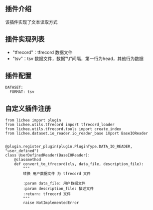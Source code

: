 ## 插件介绍
该插件实现了文本读取方式

## 插件实现列表
- "tfrecord"：tfrecord 数据文件
- "tsv"：tsv 数据文件，数据"\t"间隔，第一行为head，其他行为数据

## 插件配置
```
DATASET:
  FORMAT: tsv
```

## 自定义插件注册
```
from lichee import plugin
from lichee.utils.tfrecord import tfrecord_loader
from lichee.utils.tfrecord.tools import create_index
from lichee.dataset.io_reader.io_reader_base import BaseIOReader


@plugin.register_plugin(plugin.PluginType.DATA_IO_READER, "user_defined")
class UserDefinedReader(BaseIOReader):
    @classmethod
    def convert_to_tfrecord(cls, data_file, description_file):
        """
        转换 用户数据文件 为 tfrecord 文件

        :param data_file: 用户数据文件
        :param description_file: 描述文件
        :return: tfrecord 文件
        """
        raise NotImplementedError
```
